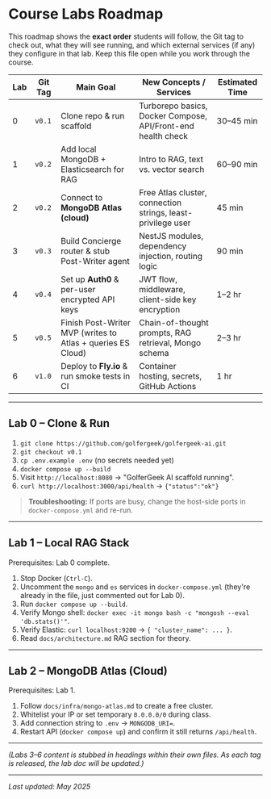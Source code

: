 # Course Labs Roadmap

This roadmap shows the **exact order** students will follow, the Git tag to check out, what they will see running, and which external services (if any) they configure in that lab.  Keep this file open while you work through the course.

| Lab | Git Tag | Main Goal | New Concepts / Services | Estimated Time |
|-----|---------|-----------|-------------------------|----------------|
| 0   | `v0.1`  | Clone repo & run scaffold | Turborepo basics, Docker Compose, API/Front-end health check | 30–45 min |
| 1   | `v0.2`  | Add local MongoDB + Elasticsearch for RAG | Intro to RAG, text vs. vector search | 60–90 min |
| 2   | `v0.2`  | Connect to **MongoDB Atlas (cloud)** | Free Atlas cluster, connection strings, least-privilege user | 45 min |
| 3   | `v0.3`  | Build Concierge router & stub Post-Writer agent | NestJS modules, dependency injection, routing logic | 90 min |
| 4   | `v0.4`  | Set up **Auth0** & per-user encrypted API keys | JWT flow, middleware, client-side key encryption | 1–2 hr |
| 5   | `v0.5`  | Finish Post-Writer MVP (writes to Atlas + queries ES Cloud) | Chain-of-thought prompts, RAG retrieval, Mongo schema | 2–3 hr |
| 6   | `v1.0`  | Deploy to **Fly.io** & run smoke tests in CI | Container hosting, secrets, GitHub Actions | 1 hr |

---

## Lab 0 – Clone & Run
1. `git clone https://github.com/golfergeek/golfergeek-ai.git`
2. `git checkout v0.1`
3. `cp .env.example .env` (no secrets needed yet)
4. `docker compose up --build`
5. Visit `http://localhost:8080` → "GolferGeek AI scaffold running".
6. `curl http://localhost:3000/api/health` → `{"status":"ok"}`

> **Troubleshooting:** If ports are busy, change the host-side ports in `docker-compose.yml` and re-run.

---

## Lab 1 – Local RAG Stack
Prerequisites: Lab 0 complete.

1. Stop Docker (`Ctrl-C`).
2. Uncomment the `mongo` and `es` services in `docker-compose.yml` (they're already in the file, just commented out for Lab 0).  
3. Run `docker compose up --build`.  
4. Verify Mongo shell: `docker exec -it mongo bash -c "mongosh --eval 'db.stats()'"`.  
5. Verify Elastic: `curl localhost:9200` → `{ "cluster_name": ... }`.
6. Read `docs/architecture.md` RAG section for theory.

---

## Lab 2 – MongoDB Atlas (Cloud)
Prerequisites: Lab 1.

1. Follow `docs/infra/mongo-atlas.md` to create a free cluster.  
2. Whitelist your IP or set temporary `0.0.0.0/0` during class.  
3. Add connection string to `.env` → `MONGODB_URI=`.  
4. Restart API (`docker compose up`) and confirm it still returns `/api/health`.

---

*(Labs 3–6 content is stubbed in headings within their own files.  As each tag is released, the lab doc will be updated.)*

---

*Last updated: May 2025* 